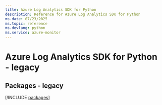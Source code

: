 ```yaml
---
title: Azure Log Analytics SDK for Python
description: Reference for Azure Log Analytics SDK for Python
ms.date: 07/23/2025
ms.topic: reference
ms.devlang: python
ms.service: azure-monitor
---
```

# Azure Log Analytics SDK for Python - legacy
## Packages - legacy
[!INCLUDE [packages](log-analytics-index.md)]